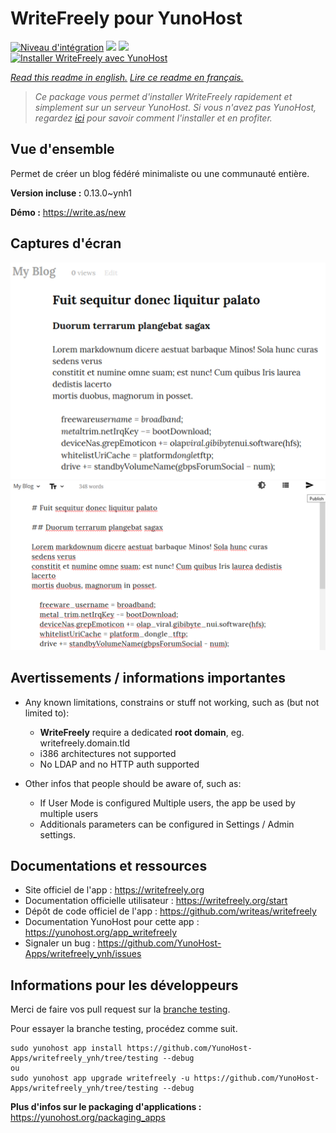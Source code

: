 # WriteFreely pour YunoHost

[![Niveau d'intégration](https://dash.yunohost.org/integration/writefreely.svg)](https://dash.yunohost.org/appci/app/writefreely) ![](https://ci-apps.yunohost.org/ci/badges/writefreely.status.svg) ![](https://ci-apps.yunohost.org/ci/badges/writefreely.maintain.svg)  
[![Installer WriteFreely avec YunoHost](https://install-app.yunohost.org/install-with-yunohost.svg)](https://install-app.yunohost.org/?app=writefreely)

*[Read this readme in english.](./README.md)*
*[Lire ce readme en français.](./README_fr.md)*

> *Ce package vous permet d'installer WriteFreely rapidement et simplement sur un serveur YunoHost.
Si vous n'avez pas YunoHost, regardez [ici](https://yunohost.org/#/install) pour savoir comment l'installer et en profiter.*

## Vue d'ensemble

Permet de créer un blog fédéré minimaliste ou une communauté entière.

**Version incluse :** 0.13.0~ynh1

**Démo :** https://write.as/new

## Captures d'écran

![](./doc/screenshots/screenshots2.png)
![](./doc/screenshots/screenshots1.png)

## Avertissements / informations importantes

* Any known limitations, constrains or stuff not working, such as (but not limited to):
    * **WriteFreely** require a dedicated **root domain**, eg. writefreely.domain.tld
    * i386 architectures not supported
    * No LDAP and no HTTP auth supported

* Other infos that people should be aware of, such as:
    * If User Mode is configured Multiple users, the app be used by multiple users
    * Additionals parameters can be configured in Settings / Admin settings.

## Documentations et ressources

* Site officiel de l'app : https://writefreely.org
* Documentation officielle utilisateur : https://writefreely.org/start
* Dépôt de code officiel de l'app : https://github.com/writeas/writefreely
* Documentation YunoHost pour cette app : https://yunohost.org/app_writefreely
* Signaler un bug : https://github.com/YunoHost-Apps/writefreely_ynh/issues

## Informations pour les développeurs

Merci de faire vos pull request sur la [branche testing](https://github.com/YunoHost-Apps/writefreely_ynh/tree/testing).

Pour essayer la branche testing, procédez comme suit.
```
sudo yunohost app install https://github.com/YunoHost-Apps/writefreely_ynh/tree/testing --debug
ou
sudo yunohost app upgrade writefreely -u https://github.com/YunoHost-Apps/writefreely_ynh/tree/testing --debug
```

**Plus d'infos sur le packaging d'applications :** https://yunohost.org/packaging_apps